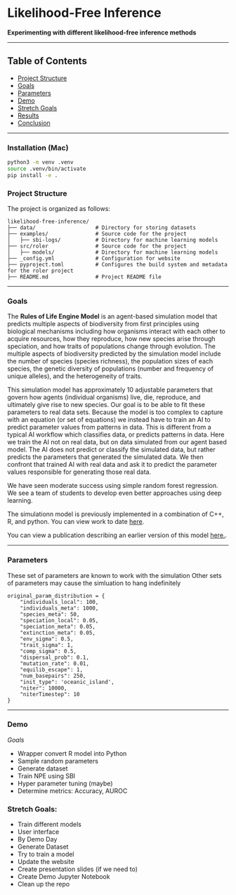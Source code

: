 # Likelihood-Free Inference
__Experimenting with different likelihood-free inference methods__

---

## Table of Contents
- [Project Structure](#project-structure)
- [Goals](#goals)
- [Parameters](#parameters)
- [Demo](#demo)
- [Stretch Goals](#stretch-goals)
- [Results](#results)
- [Conclusion](#conclusion)

---

### Installation (Mac)
```bash
python3 -m venv .venv
source .venv/bin/activate
pip install -e .
```

### Project Structure
The project is organized as follows:

```
likelihood-free-inference/
├── data/                   # Directory for storing datasets
├── examples/               # Source code for the project
│   ├── sbi-logs/           # Directory for machine learning models
├── src/roler               # Source code for the project
│   ├── models/             # Directory for machine learning models
├── _config.yml             # Configuration for website
├── pyproject.toml          # Configures the build system and metadata for the roler project
├── README.md               # Project README file
```

---
### Goals
The __Rules of Life Engine Model__ is an agent-based simulation model that predicts multiple aspects of biodiversity from first principles using biological mechanisms including how organisms interact with each other to acquire resources, how they reproduce, how new species arise through speciation, and how traits of populations change through evolution. The multiple aspects of biodiversity predicted by the simulation model include the number of species (species richness), the population sizes of each species, the genetic diversity of populations (number and frequency of unique alleles), and the heterogeneity of traits.

This simulation model has approximately 10 adjustable parameters that govern how agents (individual organisms) live, die, reproduce, and ultimately give rise to new species. Our goal is to be able to fit these parameters to real data sets.  Because the model is too complex to capture with an equation (or set of equations) we instead have to train an AI to predict parameter values from patterns in data.  This is different from a typical AI workflow which classifies data, or predicts patterns in data.  Here we train the AI not on real data, but on data simulated from our agent based model.  The AI does not predict or classify the simulated data, but rather predicts the parameters that generated the simulated data. We then confront that trained AI with real data and ask it to predict the parameter values responsible for generating those real data.

We have seen moderate success using simple random forest regression.  We see a team of students to develop even better approaches using deep learning.

The simulationn model is previously implemented in a combination of C++, R, and python.  You can view work to date [here](https://github.com/role-model/roleR).

You can view a publication describing an earlier version of this model [here.](https://onlinelibrary.wiley.com/doi/full/10.1111/1755-0998.13514).

---
### Parameters
These set of parameters are known to work with the simulation Other sets of parameters may cause the simluation to hang indefinitely

```
original_param_distribution = {
    "individuals_local": 100,
    "individuals_meta": 1000,
    "species_meta": 50,
    "speciation_local": 0.05,
    "speciation_meta": 0.05,
    "extinction_meta": 0.05,
    "env_sigma": 0.5,
    "trait_sigma": 1,
    "comp_sigma": 0.5,
    "dispersal_prob": 0.1,
    "mutation_rate": 0.01,
    "equilib_escape": 1,
    "num_basepairs": 250,
    "init_type": 'oceanic_island',
    "niter": 10000,
    "niterTimestep": 10
}
```
---
### Demo
_Goals_

- Wrapper convert R model into Python
- Sample random parameters
- Generate dataset
- Train NPE using SBI
- Hyper parameter tuning (maybe)
- Determine metrics: Accuracy, AUROC

### Stretch Goals:

- Train different models
- User interface
- By Demo Day
- Generate Dataset
- Try to train a model
- Update the website
- Create presentation slides (if we need to)
- Create Demo Jupyter Notebook
- Clean up the repo
